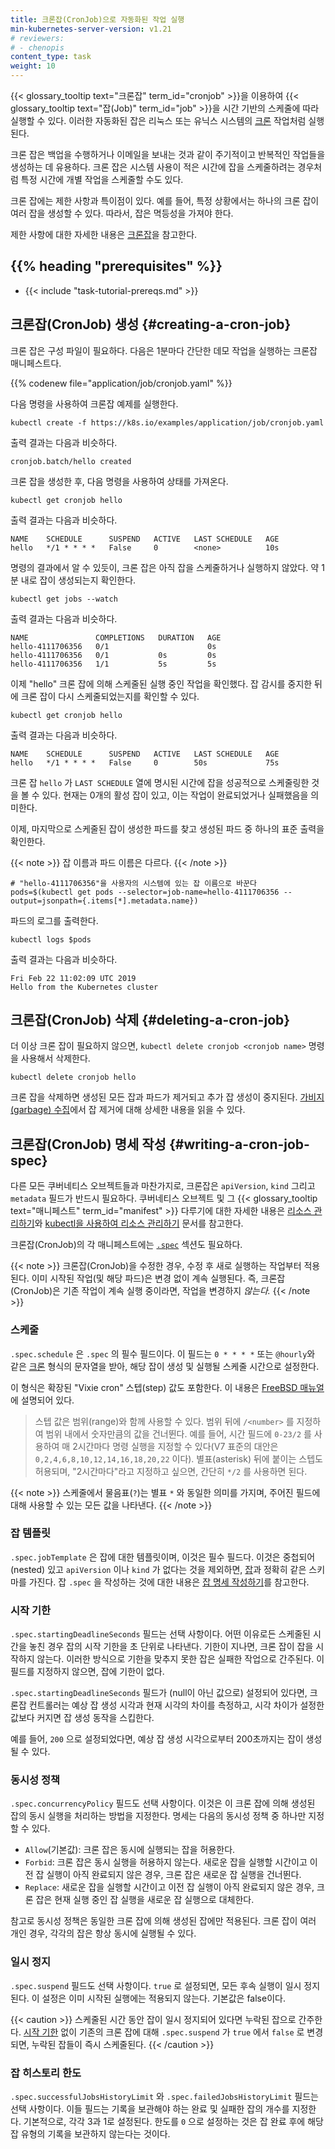 ```yaml
---
title: 크론잡(CronJob)으로 자동화된 작업 실행
min-kubernetes-server-version: v1.21
# reviewers:
# - chenopis
content_type: task
weight: 10
---
```


<!-- overview -->

{{< glossary_tooltip text="크론잡" term_id="cronjob" >}}을 이용하여
{{< glossary_tooltip text="잡(Job)" term_id="job" >}}을 시간 기반의 스케줄에 따라 실행할 수 있다.
이러한 자동화된 잡은 리눅스 또는 유닉스 시스템의 [크론](https://ko.wikipedia.org/wiki/Cron) 작업처럼 실행된다.

크론 잡은 백업을 수행하거나 이메일을 보내는 것과 같이 주기적이고 반복적인 작업들을 생성하는 데 유용하다.
크론 잡은 시스템 사용이 적은 시간에 잡을 스케줄하려는 경우처럼 특정 시간에 개별 작업을 스케줄할 수도 있다.

크론 잡에는 제한 사항과 특이점이 있다.
예를 들어, 특정 상황에서는 하나의 크론 잡이 여러 잡을 생성할 수 있다.
따라서, 잡은 멱등성을 가져야 한다.

제한 사항에 대한 자세한 내용은 [크론잡](/ko/docs/concepts/workloads/controllers/cron-jobs/)을 참고한다.

## {{% heading "prerequisites" %}}

* {{< include "task-tutorial-prereqs.md" >}}

<!-- steps -->

## 크론잡(CronJob) 생성 {#creating-a-cron-job}

크론 잡은 구성 파일이 필요하다.
다음은 1분마다 간단한 데모 작업을 실행하는 크론잡 매니페스트다.

{{% codenew file="application/job/cronjob.yaml" %}}

다음 명령을 사용하여 크론잡 예제를 실행한다.

```shell
kubectl create -f https://k8s.io/examples/application/job/cronjob.yaml
```
출력 결과는 다음과 비슷하다.

```
cronjob.batch/hello created
```

크론 잡을 생성한 후, 다음 명령을 사용하여 상태를 가져온다.

```shell
kubectl get cronjob hello
```

출력 결과는 다음과 비슷하다.

```
NAME    SCHEDULE      SUSPEND   ACTIVE   LAST SCHEDULE   AGE
hello   */1 * * * *   False     0        <none>          10s
```

명령의 결과에서 알 수 있듯이, 크론 잡은 아직 잡을 스케줄하거나 실행하지 않았다.
약 1분 내로 잡이 생성되는지 확인한다.

```shell
kubectl get jobs --watch
```
출력 결과는 다음과 비슷하다.

```
NAME               COMPLETIONS   DURATION   AGE
hello-4111706356   0/1                      0s
hello-4111706356   0/1           0s         0s
hello-4111706356   1/1           5s         5s
```

이제 "hello" 크론 잡에 의해 스케줄된 실행 중인 작업을 확인했다.
잡 감시를 중지한 뒤에 크론 잡이 다시 스케줄되었는지를 확인할 수 있다.

```shell
kubectl get cronjob hello
```

출력 결과는 다음과 비슷하다.

```
NAME    SCHEDULE      SUSPEND   ACTIVE   LAST SCHEDULE   AGE
hello   */1 * * * *   False     0        50s             75s
```

크론 잡 `hello` 가 `LAST SCHEDULE` 열에 명시된 시간에 잡을 성공적으로 스케줄링한 것을 볼 수 있다.
현재는 0개의 활성 잡이 있고, 이는 작업이 완료되었거나 실패했음을 의미한다.

이제, 마지막으로 스케줄된 잡이 생성한 파드를 찾고 생성된 파드 중 하나의 표준 출력을 확인한다.

{{< note >}}
잡 이름과 파드 이름은 다르다.
{{< /note >}}

```shell
# "hello-4111706356"을 사용자의 시스템에 있는 잡 이름으로 바꾼다
pods=$(kubectl get pods --selector=job-name=hello-4111706356 --output=jsonpath={.items[*].metadata.name})
```
파드의 로그를 출력한다.

```shell
kubectl logs $pods
```
출력 결과는 다음과 비슷하다.

```
Fri Feb 22 11:02:09 UTC 2019
Hello from the Kubernetes cluster
```

## 크론잡(CronJob) 삭제 {#deleting-a-cron-job}

더 이상 크론 잡이 필요하지 않으면, `kubectl delete cronjob <cronjob name>` 명령을 사용해서 삭제한다.

```shell
kubectl delete cronjob hello
```

크론 잡을 삭제하면 생성된 모든 잡과 파드가 제거되고 추가 잡 생성이 중지된다.
[가비지(garbage) 수집](/ko/docs/concepts/architecture/garbage-collection/)에서 잡 제거에 대해 상세한 내용을 읽을 수 있다.

## 크론잡(CronJob) 명세 작성 {#writing-a-cron-job-spec}

다른 모든 쿠버네티스 오브젝트들과 마찬가지로,
크론잡은 `apiVersion`, `kind` 그리고 `metadata` 필드가 반드시 필요하다.
쿠버네티스 오브젝트 및 그 {{< glossary_tooltip text="매니페스트" term_id="manifest" >}} 다루기에 대한
자세한 내용은 [리소스 관리하기](/ko/docs/concepts/cluster-administration/manage-deployment/)와
[kubectl을 사용하여 리소스 관리하기](/ko/docs/concepts/overview/working-with-objects/object-management/) 문서를 참고한다.

크론잡(CronJob)의 각 매니페스트에는 [`.spec`](/ko/docs/concepts/overview/working-with-objects/kubernetes-objects/#오브젝트-명세-spec-와-상태-status) 섹션도 필요하다.

{{< note >}}
크론잡(CronJob)을 수정한 경우, 수정 후 새로 실행하는 작업부터 적용된다.
이미 시작된 작업(및 해당 파드)은 변경 없이 계속 실행된다.
즉, 크론잡(CronJob)은 기존 작업이 계속 실행 중이라면, 작업을 변경하지 _않는다._
{{< /note >}}

### 스케줄

`.spec.schedule` 은 `.spec` 의 필수 필드이다.
이 필드는 `0 * * * *` 또는 `@hourly`와 같은 [크론](https://ko.wikipedia.org/wiki/Cron) 형식의 문자열을 받아, 
해당 잡이 생성 및 실행될 스케줄 시간으로 설정한다.

이 형식은 확장된 "Vixie cron" 스텝(step) 값도 포함한다. 이 내용은
[FreeBSD 매뉴얼](https://www.freebsd.org/cgi/man.cgi?crontab%285%29)에 설명되어 있다.

> 스텝 값은 범위(range)와 함께 사용할 수 있다. 범위 뒤에 `/<number>` 를
> 지정하여 범위 내에서 숫자만큼의 값을 건너뛴다. 예를 들어,
> 시간 필드에 `0-23/2` 를 사용하여 매 2시간마다 명령 실행을
> 지정할 수 있다(V7 표준의 대안은 `0,2,4,6,8,10,12,14,16,18,20,22`
> 이다). 별표(asterisk) 뒤에 붙이는 스텝도 허용되며,
> "2시간마다"라고 지정하고 싶으면, 간단히 `*/2` 를 사용하면 된다.

{{< note >}}
스케줄에서 물음표(`?`)는 별표 `*` 와 동일한 의미를 가지며,
주어진 필드에 대해 사용할 수 있는 모든 값을 나타낸다.
{{< /note >}}

### 잡 템플릿

`.spec.jobTemplate` 은 잡에 대한 템플릿이며, 이것은 필수 필드다.
이것은 중첩되어(nested) 있고 `apiVersion` 이나 `kind` 가 없다는 것을 제외하면,
[잡](/ko/docs/concepts/workloads/controllers/job/)과 정확히 같은 스키마를 가진다.
잡 `.spec` 을 작성하는 것에 대한 내용은 [잡 명세 작성하기](/ko/docs/concepts/workloads/controllers/job/#잡-사양-작성하기)를 참고한다.

### 시작 기한

`.spec.startingDeadlineSeconds` 필드는 선택 사항이다.
어떤 이유로든 스케줄된 시간을 놓친 경우 잡의 시작 기한을 초 단위로 나타낸다.
기한이 지나면, 크론 잡이 잡을 시작하지 않는다.
이러한 방식으로 기한을 맞추지 못한 잡은 실패한 작업으로 간주된다.
이 필드를 지정하지 않으면, 잡에 기한이 없다.

`.spec.startingDeadlineSeconds` 필드가 (null이 아닌 값으로) 설정되어 있다면,
크론잡 컨트롤러는 예상 잡 생성 시각과 현재 시각의 차이를 측정하고,
시각 차이가 설정한 값보다 커지면 잡 생성 동작을 스킵한다.

예를 들어, `200` 으로 설정되었다면,
예상 잡 생성 시각으로부터 200초까지는 잡이 생성될 수 있다.

### 동시성 정책

`.spec.concurrencyPolicy` 필드도 선택 사항이다.
이것은 이 크론 잡에 의해 생성된 잡의 동시 실행을 처리하는 방법을 지정한다.
명세는 다음의 동시성 정책 중 하나만 지정할 수 있다.

* `Allow`(기본값): 크론 잡은 동시에 실행되는 잡을 허용한다.
* `Forbid`: 크론 잡은 동시 실행을 허용하지 않는다.
  새로운 잡을 실행할 시간이고 이전 잡 실행이 아직 완료되지 않은 경우, 크론 잡은 새로운 잡 실행을 건너뛴다.
* `Replace`: 새로운 잡을 실행할 시간이고 이전 잡 실행이 아직 완료되지 않은 경우,
  크론 잡은 현재 실행 중인 잡 실행을 새로운 잡 실행으로 대체한다.

참고로 동시성 정책은 동일한 크론 잡에 의해 생성된 잡에만 적용된다.
크론 잡이 여러 개인 경우, 각각의 잡은 항상 동시에 실행될 수 있다.

### 일시 정지

`.spec.suspend` 필드도 선택 사항이다.
`true` 로 설정되면, 모든 후속 실행이 일시 정지된다.
이 설정은 이미 시작된 실행에는 적용되지 않는다.
기본값은 false이다.

{{< caution >}}
스케줄된 시간 동안 잡이 일시 정지되어 있다면 누락된 잡으로 간주한다.
[시작 기한](#시작-기한) 없이 기존의 크론 잡에 대해 `.spec.suspend` 가 `true` 에서 `false` 로 변경되면,
누락된 잡들이 즉시 스케줄된다.
{{< /caution >}}

### 잡 히스토리 한도

`.spec.successfulJobsHistoryLimit` 와 `.spec.failedJobsHistoryLimit` 필드는 선택 사항이다.
이들 필드는 기록을 보관해야 하는 완료 및 실패한 잡의 개수를 지정한다.
기본적으로, 각각 3과 1로 설정된다.
한도를 `0` 으로 설정하는 것은 잡 완료 후에 해당 잡 유형의 기록을 보관하지 않는다는 것이다.
